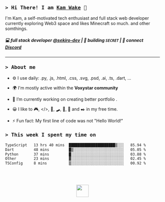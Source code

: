 ### <samp>&gt; Hi There! I am [Kam Wake](https://github.com/sekiro-dev) 👋</samp>
I'm Kam, a self-motivated tech enthusiast and full stack web developer currently exploring Web3 space and likes Minecraft so much. and other somthings.

##### 💻 full stack developer [@sekiro-dev](https://github.com/sekiro-dev) | 🌱 building `SECRET` | 💬 connect [Discord](https://discord.com)
---

### <samp>&gt; About me</samp>

- ⚙️ I use daily: .py, .js, .html, .css, .svg, .psd, .ai, .ts, .dart, ...

- 🌍 I'm mostly active within the **Voxystar community**
  
- 🔭 I’m currently working on creating better portfolio .
  
- 😀 I like to 🎮, </>, 📖, 🛹, 🎸, 🍪 and ✒️ in my free time.
  
- ⚡ Fun fact: My first line of code was not "Hello World!"

### <samp>&gt; This week I spent my time on</samp>
<!--START_SECTION:waka-->

```txt
TypeScript   13 hrs 40 mins  █████████████████████▒░░░   85.94 %
Dart         48 mins         █▒░░░░░░░░░░░░░░░░░░░░░░░   05.05 %
Python       37 mins         █░░░░░░░░░░░░░░░░░░░░░░░░   03.88 %
Other        23 mins         ▓░░░░░░░░░░░░░░░░░░░░░░░░   02.45 %
TSConfig     8 mins          ▒░░░░░░░░░░░░░░░░░░░░░░░░   00.92 %
```

<!--END_SECTION:waka-->

<br><br>

<div align="center">
  <img src="https://raw.githubusercontent.com/innng/innng/master/assets/kyubey.gif" height="40" />
</div>
